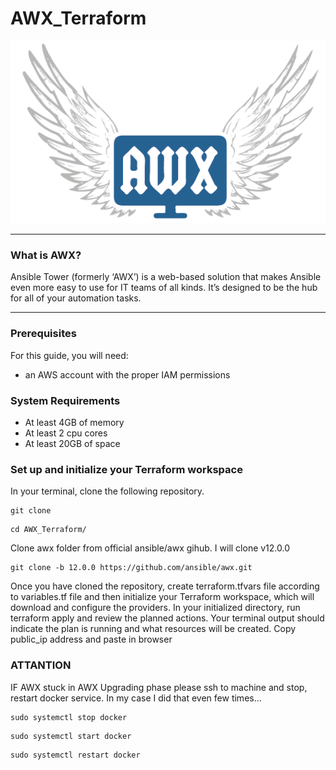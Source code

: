 # AWX_Terraform

![Ansible](/images/awx.png)

___

 ### What is AWX?

Ansible Tower (formerly ‘AWX’) is a web-based solution that makes Ansible even more easy to use for IT teams of all kinds. It’s designed to be the hub for all of your automation tasks.

___

 ### Prerequisites
 For this guide, you will need:

- an AWS account with the proper IAM permissions 

### System Requirements

- At least 4GB of memory
- At least 2 cpu cores
- At least 20GB of space



### Set up and initialize your Terraform workspace
In your terminal, clone the following repository.
```
git clone
```
```
cd AWX_Terraform/
```
Clone awx folder from official ansible/awx gihub. I will clone v12.0.0
```
git clone -b 12.0.0 https://github.com/ansible/awx.git
```

Once you have cloned the repository, create terraform.tfvars file according to variables.tf file and then initialize your Terraform workspace, which will download and configure the providers.
In your initialized directory, run terraform apply and review the planned actions. Your terminal output should indicate the plan is running and what resources will be created.
Copy public_ip address and paste in browser

### ATTANTION

IF AWX stuck in AWX Upgrading phase
please ssh to machine and stop, restart docker service. In my case I did that even few times...

```
sudo systemctl stop docker
```
```
sudo systemctl start docker
```
```
sudo systemctl restart docker
```
